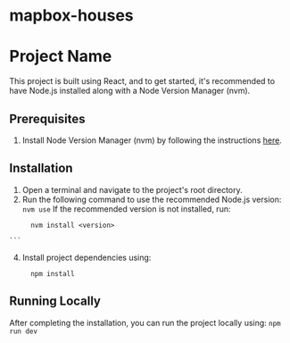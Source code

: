   # mapbox-houses
  
  # Project Name
  This project is built using React, and to get started, it's recommended to have Node.js installed along with a Node Version Manager (nvm).
  
  ## Prerequisites
  1. Install Node Version Manager (nvm) by following the instructions [here](https://github.com/nvm-sh/nvm#installation).
  
  ## Installation
  1. Open a terminal and navigate to the project's root directory.
  2. Run the following command to use the recommended Node.js version:
    ```
      nvm use
    ```
  If the recommended version is not installed, run:
     ```
       nvm install <version>
    ```
  4. Install project dependencies using:
      ```
        npm install
     ```  
  ## Running Locally
  After completing the installation, you can run the project locally using:
      ```
        npm run dev
      ```  
